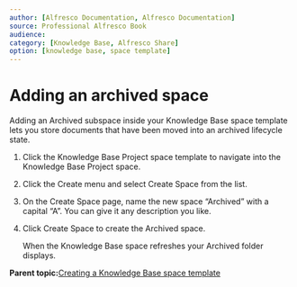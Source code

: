 ```yaml
---
author: [Alfresco Documentation, Alfresco Documentation]
source: Professional Alfresco Book
audience: 
category: [Knowledge Base, Alfresco Share]
option: [knowledge base, space template]
---
```


# Adding an archived space

Adding an Archived subspace inside your Knowledge Base space template lets you store documents that have been moved into an archived lifecycle state.

1.  Click the Knowledge Base Project space template to navigate into the Knowledge Base Project space.

2.  Click the Create menu and select Create Space from the list.

3.  On the Create Space page, name the new space “Archived” with a capital “A”. You can give it any description you like.

4.  Click Create Space to create the Archived space.

    When the Knowledge Base space refreshes your Archived folder displays.


**Parent topic:**[Creating a Knowledge Base space template](../tasks/kb-space-template-create.md)

